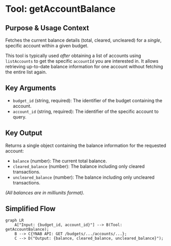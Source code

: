 # Tool: getAccountBalance

## Purpose & Usage Context

Fetches the current balance details (total, cleared, uncleared) for a *single*, specific account within a given budget.

This tool is typically used *after* obtaining a list of accounts using `listAccounts` to get the specific `accountId` you are interested in. It allows retrieving up-to-date balance information for one account without fetching the entire list again.

## Key Arguments

*   `budget_id` (string, required): The identifier of the budget containing the account.
*   `account_id` (string, required): The identifier of the specific account to query.

## Key Output

Returns a single object containing the balance information for the requested account:

*   `balance` (number): The current total balance.
*   `cleared_balance` (number): The balance including only cleared transactions.
*   `uncleared_balance` (number): The balance including only uncleared transactions.

*(All balances are in milliunits format).*

## Simplified Flow

```mermaid
graph LR
    A["Input: {budget_id, account_id}"] --> B(Tool: getAccountBalance);
    B --> C{YNAB API: GET /budgets/.../accounts/...};
    C --> D("Output: {balance, cleared_balance, uncleared_balance}");
```